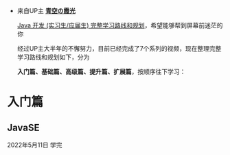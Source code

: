 - 来自UP主 [**青空の霞光**](https://space.bilibili.com/37737161)
  
  [Java 开发 (实习生/应届生) 完整学习路线和规划](https://www.bilibili.com/read/cv16266113?spm_id_from=333.999.0.0)，希望能够帮到屏幕前迷茫的你
  
  经过UP主大半年的不懈努力，目前已经完成了7个系列的视频，现在整理完整学习路线和规划如下，分为
  
  **入门篇、基础篇、高级篇、提升篇、扩展篇**，按顺序往下学习：
  
  <!-- more -->
# 入门篇
## JavaSE

2022年5月11日 学完